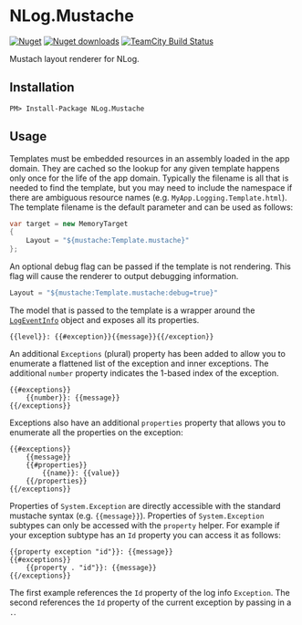 NLog.Mustache
=============

[![Nuget](http://img.shields.io/nuget/v/NLog.Mustache.svg)](http://www.nuget.org/packages/NLog.Mustache/) [![Nuget downloads](http://img.shields.io/nuget/dt/NLog.Mustache.svg)](http://www.nuget.org/packages/NLog.Mustache/) [![TeamCity Build Status](https://img.shields.io/teamcity/http/build.mikeobrien.net/s/NLog_Mustache.svg?style=flat&label=TeamCity)](http://build.mikeobrien.net/viewType.html?buildTypeId=NLog_Mustache&guest=1)

Mustach layout renderer for NLog.

Installation
------------

    PM> Install-Package NLog.Mustache

Usage
------------

Templates must be embedded resources in an assembly loaded in the app domain. They are cached so the lookup for any given template happens only once for the life of the app domain. Typically the filename is all that is needed to find the template, but you may need to include the namespace if there are ambiguous resource names (e.g. `MyApp.Logging.Template.html`). The template filename is the default parameter and can be used as follows:

```csharp
var target = new MemoryTarget
{
    Layout = "${mustache:Template.mustache}"
};
```

An optional debug flag can be passed if the template is not rendering. This flag will cause the renderer to output debugging information.

```csharp
Layout = "${mustache:Template.mustache:debug=true}"
```

The model that is passed to the template is a wrapper around the [`LogEventInfo`](https://github.com/NLog/NLog/blob/master/src/NLog/LogEventInfo.cs) object and exposes all its properties. 

```htmldjango
{{level}}: {{#exception}}{{message}}{{/exception}}
```

An additional `Exceptions` (plural) property has been added to allow you to enumerate a flattened list of the exception and inner exceptions. The additional `number` property indicates the 1-based index of the exception.

```htmldjango
{{#exceptions}}
    {{number}}: {{message}}
{{/exceptions}}
```

Exceptions also have an additional `properties` property that allows you to enumerate all the properties on the exception:

```htmldjango
{{#exceptions}}
    {{message}}
    {{#properties}}
        {{name}}: {{value}}
    {{/properties}}
{{/exceptions}}
```

Properties of `System.Exception` are directly accessible with the standard mustache syntax (e.g. `{{message}}`). Properties of `System.Exception` subtypes can only be accessed with the `property` helper. For example if your exception subtype has an `Id` property you can access it as follows:

```htmldjango
{{property exception "id"}}: {{message}}
{{#exceptions}}
    {{property . "id"}}: {{message}}
{{/exceptions}}
```

The first example references the `Id` property of the log info `Exception`. The second references the `Id` property of the current exception by passing in a `.`.